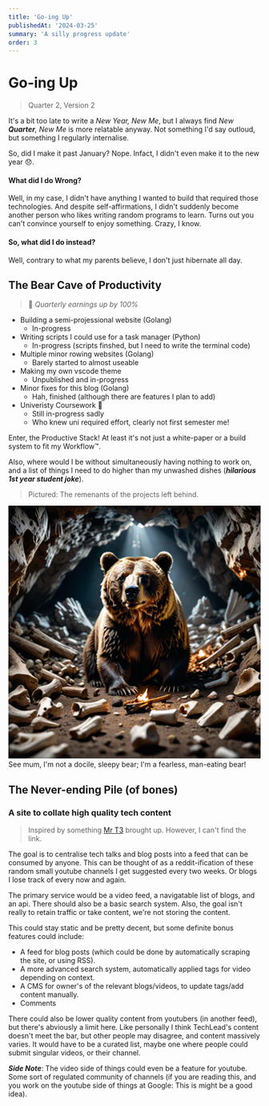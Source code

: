 ```yaml
---
title: 'Go-ing Up'
publishedAt: '2024-03-25'
summary: 'A silly progress update'
order: 3
---
```


# Go-ing Up
> Quarter 2, Version 2

It's a bit too late to write a *New Year, New Me*, but I always find *New **Quarter**, New Me* is more relatable anyway. Not something I'd say outloud, but something I regularly internalise.

So, did I make it past January? Nope. Infact, I didn't even make it to the new year 😞.

#### What did I do Wrong?

Well, in my case, I didn't have anything I wanted to build that required those technologies. And despite self-affirmations, I didn't suddenly become another person who likes writing random programs to learn. Turns out you can't convince yourself to enjoy something. Crazy, I know.

#### So, what did I do instead?

Well, contrary to what my parents believe, I don't just hibernate all day.

## The Bear Cave of Productivity
> 🚀 *Quarterly earnings up by 100%*
* Building a semi-projessional website (Golang)
  - In-progress
* Writing scripts I could use for a task manager (Python)
  - In-progress (scripts finshed, but I need to write the terminal code)
* Multiple minor rowing websites (Golang)
  - Barely started to almost useable
* Making my own vscode theme
  - Unpublished and in-progress
* Minor fixes for this blog (Golang)
  - Hah, finished (although there are features I plan to add)
* Univeristy Coursework 🙁
  - Still in-progress sadly
  - Who knew uni required effort, clearly not first semester me!

Enter, the Productive Stack! At least it's not just a white-paper or a build system to fit my Workflow™.

Also, where would I be without simultaneously having nothing to work on, and a list of things I need to do higher than my unwashed dishes (***hilarious 1st year student joke***).

> Pictured: The remenants of the projects left behind.

![A poorly rendered AI image of a bear](/public/bear-in-cave.png)
See mum, I'm not a docile, sleepy bear; I'm a fearless, man-eating bear!

## The Never-ending Pile (of bones)

### A site to collate high quality tech content
> Inspired by something [Mr T3](https://t3.gg/) brought up. However, I can't find the link.

The goal is to centralise tech talks and blog posts into a feed that can be consumed by anyone. This can be thought of as a reddit-ification of these random small youtube channels I get suggested every two weeks. Or blogs I lose track of every now and again.

The primary service would be a video feed, a navigatable list of blogs, and an api. There should also be a basic search system. Also, the goal isn't really to retain traffic or take content, we're not storing the content.

This could stay static and be pretty decent, but some definite bonus features could include:
* A feed for blog posts (which could be done by automatically scraping the site, or using RSS).
* A more advanced search system, automatically applied tags for video depending on context.
* A CMS for owner's of the relevant blogs/videos, to update tags/add content manually.
* Comments

There could also be lower quality content from youtubers (in another feed), but there's abviously a limit here. Like personally I think TechLead's content doesn't meet the bar, but other people may disagree, and content massively varies. It would have to be a curated list, maybe one where people could submit singular videos, or their channel. 

***Side Note***: The video side of things could even be a feature for youtube. Some sort of regulated community of channels (if you are reading this, and you work on the youtube side of things at Google: This is might be a good idea).

### 